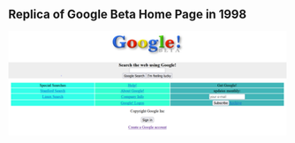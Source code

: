 <h2>Replica of Google Beta Home Page in 1998</h2>


![google_beta_1998](https://github.com/george-brand/html_google-1998/blob/main/img/google_beta_1998.PNG)
